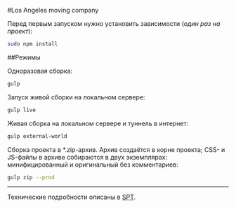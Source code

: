 #Los Angeles moving company

Перед первым запуском нужно установить зависимости (_один раз на проект_):

```bash
sudo npm install
```

##Режимы

Одноразовая сборка:

```bash
gulp
```

Запуск живой сборки на локальном сервере:

```bash
gulp live
```

Живая сборка на локальном сервере и туннель в интернет:

```bash
gulp external-world
```

Сборка проекта в *.zip-архив. Архив создаётся в корне проекта; CSS- и JS-файлы в архиве собираются в двух экземплярах: минифицированный и оригинальный без комментариев:

```bash
gulp zip --prod
```

- - - -

Технические подробности описаны в [SPT](https://bitbucket.org/chenki/spt).
